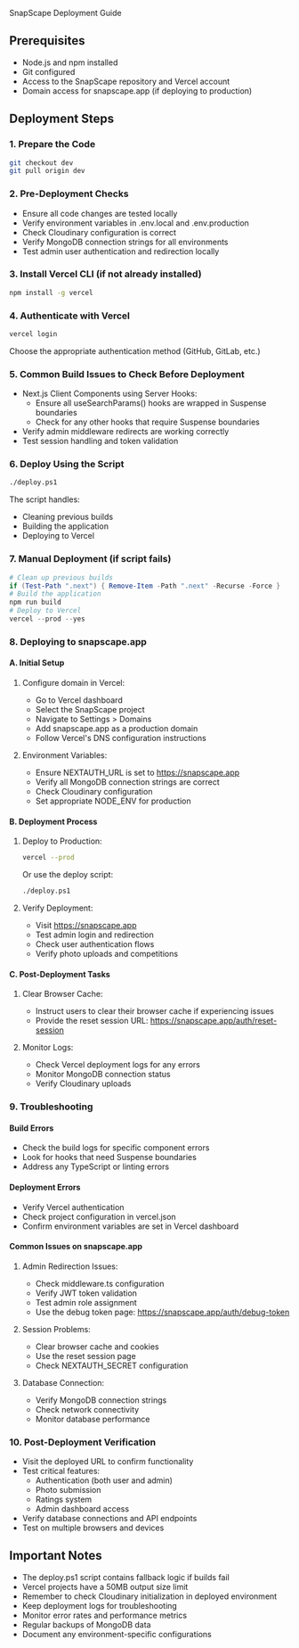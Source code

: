 SnapScape Deployment Guide

## Prerequisites
- Node.js and npm installed
- Git configured
- Access to the SnapScape repository and Vercel account
- Domain access for snapscape.app (if deploying to production)

## Deployment Steps

### 1. Prepare the Code
```bash
git checkout dev
git pull origin dev
```

### 2. Pre-Deployment Checks
- Ensure all code changes are tested locally
- Verify environment variables in .env.local and .env.production
- Check Cloudinary configuration is correct
- Verify MongoDB connection strings for all environments
- Test admin user authentication and redirection locally

### 3. Install Vercel CLI (if not already installed)
```bash
npm install -g vercel
```

### 4. Authenticate with Vercel
```bash
vercel login
```
Choose the appropriate authentication method (GitHub, GitLab, etc.)

### 5. Common Build Issues to Check Before Deployment
- Next.js Client Components using Server Hooks:
  - Ensure all useSearchParams() hooks are wrapped in Suspense boundaries
  - Check for any other hooks that require Suspense boundaries
- Verify admin middleware redirects are working correctly
- Test session handling and token validation

### 6. Deploy Using the Script
```bash
./deploy.ps1
```
The script handles:
- Cleaning previous builds
- Building the application
- Deploying to Vercel

### 7. Manual Deployment (if script fails)
```powershell
# Clean up previous builds
if (Test-Path ".next") { Remove-Item -Path ".next" -Recurse -Force }
# Build the application
npm run build
# Deploy to Vercel
vercel --prod --yes
```

### 8. Deploying to snapscape.app

#### A. Initial Setup
1. Configure domain in Vercel:
   - Go to Vercel dashboard
   - Select the SnapScape project
   - Navigate to Settings > Domains
   - Add snapscape.app as a production domain
   - Follow Vercel's DNS configuration instructions

2. Environment Variables:
   - Ensure NEXTAUTH_URL is set to https://snapscape.app
   - Verify all MongoDB connection strings are correct
   - Check Cloudinary configuration
   - Set appropriate NODE_ENV for production

#### B. Deployment Process
1. Deploy to Production:
   ```bash
   vercel --prod
   ```
   Or use the deploy script:
   ```bash
   ./deploy.ps1
   ```

2. Verify Deployment:
   - Visit https://snapscape.app
   - Test admin login and redirection
   - Check user authentication flows
   - Verify photo uploads and competitions

#### C. Post-Deployment Tasks
1. Clear Browser Cache:
   - Instruct users to clear their browser cache if experiencing issues
   - Provide the reset session URL: https://snapscape.app/auth/reset-session

2. Monitor Logs:
   - Check Vercel deployment logs for any errors
   - Monitor MongoDB connection status
   - Verify Cloudinary uploads

### 9. Troubleshooting

#### Build Errors
- Check the build logs for specific component errors
- Look for hooks that need Suspense boundaries
- Address any TypeScript or linting errors

#### Deployment Errors
- Verify Vercel authentication
- Check project configuration in vercel.json
- Confirm environment variables are set in Vercel dashboard

#### Common Issues on snapscape.app
1. Admin Redirection Issues:
   - Check middleware.ts configuration
   - Verify JWT token validation
   - Test admin role assignment
   - Use the debug token page: https://snapscape.app/auth/debug-token

2. Session Problems:
   - Clear browser cache and cookies
   - Use the reset session page
   - Check NEXTAUTH_SECRET configuration

3. Database Connection:
   - Verify MongoDB connection strings
   - Check network connectivity
   - Monitor database performance

### 10. Post-Deployment Verification
- Visit the deployed URL to confirm functionality
- Test critical features:
  - Authentication (both user and admin)
  - Photo submission
  - Ratings system
  - Admin dashboard access
- Verify database connections and API endpoints
- Test on multiple browsers and devices

## Important Notes
- The deploy.ps1 script contains fallback logic if builds fail
- Vercel projects have a 50MB output size limit
- Remember to check Cloudinary initialization in deployed environment
- Keep deployment logs for troubleshooting
- Monitor error rates and performance metrics
- Regular backups of MongoDB data
- Document any environment-specific configurations